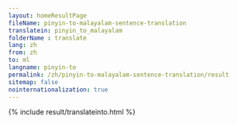 ```yaml
---
layout: homeResultPage
fileName: pinyin-to-malayalam-sentence-translation
translatein: pinyin_to_malayalam
folderName : translate
lang: zh
from: zh
to: ml
langname: pinyin-to
permalink: /zh/pinyin-to-malayalam-sentence-translation/result
sitemap: false
nointernationalization: true
---
```

{% include result/translateinto.html %}

<script src="/js/result/translation.js" data-foldername="{{page.folderName}}" data-lang="{{page.lang}}"></script>
